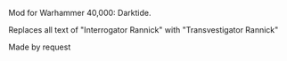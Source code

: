 Mod for Warhammer 40,000: Darktide.

Replaces all text of "Interrogator Rannick" with "Transvestigator Rannick"

Made by request
